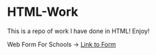 # HTML-Work

This is a repo of work I have done in HTML! Enjoy!

Web Form For Schools -> <a href="Form.html">Link to Form</a> 
